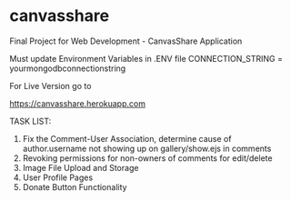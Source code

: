 # canvasshare
Final Project for Web Development - CanvasShare Application

Must update Environment Variables in .ENV file
CONNECTION_STRING = yourmongodbconnectionstring

For Live Version go to

https://canvasshare.herokuapp.com

TASK LIST:
1. Fix the Comment-User Association, determine cause of author.username not showing up on gallery/show.ejs in comments
2. Revoking permissions for non-owners of comments for edit/delete
3. Image File Upload and Storage
4. User Profile Pages
5. Donate Button Functionality
